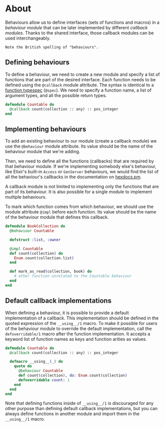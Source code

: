 # About

Behaviours allow us to define interfaces (sets of functions and macros) in a _behaviour module_ that can be later implemented by different _callback modules_. Thanks to the shared interface, those callback modules can be used interchangeably.

~~~~exercism/note
Note the British spelling of "behaviours".
~~~~

## Defining behaviours

To define a behaviour, we need to create a new module and specify a list of functions that are part of the desired interface. Each function needs to be defined using the `@callback` module attribute. The syntax is identical to a [function typespec][concept-typespecs] (`@spec`). We need to specify a function name, a list of argument types, and all the possible return types.

```elixir
defmodule Countable do
  @callback count(collection :: any) :: pos_integer
end
```

## Implementing behaviours

To add an existing behaviour to our module (create a callback module) we use the `@behaviour` module attribute. Its value should be the name of the behaviour module that we're adding.

Then, we need to define all the functions (callbacks) that are required by that behaviour module. If we're implementing somebody else's behaviour, like Elixir's built-in `Access` or `GenServer` behaviours, we would find the list of all the behaviour's callbacks in the documentation on [hexdocs.pm][hexdocs].

A callback module is not limited to implementing only the functions that are part of its behaviour. It is also possible for a single module to implement multiple behaviours.

To mark which function comes from which behaviour, we should use the module attribute `@impl` before each function. Its value should be the name of the behaviour module that defines this callback.

```elixir
defmodule BookCollection do
  @behaviour Countable

  defstruct :list, :owner

  @impl Countable
  def count(collection) do
    Enum.count(collection.list)
  end

  def mark_as_read(collection, book) do
    # other function unrelated to the Countable behaviour
  end
end
```

## Default callback implementations

When defining a behaviour, it is possible to provide a default implementation of a callback. This implementation should be defined in the quoted expression of the `__using__/1` macro. To make it possible for users of the behaviour module to override the default implementation, call the `defoverridable/1` macro after the function implementation. It accepts a keyword list of function names as keys and function arities as values.

```elixir
defmodule Countable do
  @callback count(collection :: any) :: pos_integer

  defmacro __using__(_) do
    quote do
      @behaviour Countable
      def count(collection), do: Enum.count(collection)
      defoverridable count: 1
    end
  end
end
```

Note that defining functions inside of `__using__/1` is discouraged for any other purpose than defining default callback implementations, but you can always define functions in another module and import them in the  `__using__/1` macro.

[concept-typespecs]: https://exercism.org/tracks/elixir/concepts/typespecs
[hexdocs]: https://hexdocs.pm
